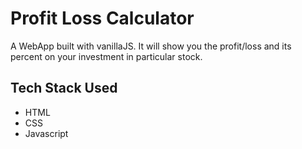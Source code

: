 # Profit Loss Calculator
A WebApp built with vanillaJS. It will show you the profit/loss and its percent on your investment in particular stock.
## Tech Stack Used
- HTML
- CSS
- Javascript
